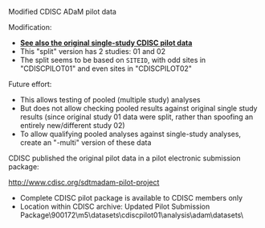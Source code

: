 Modified CDISC ADaM pilot data

Modification:
  * [**See also the original single-study CDISC pilot data**](http://github.com/phuse-org/phuse-scripts/tree/master/data/adam/cdisc)
  * This "split" version has 2 studies: 01 and 02
  * The split seems to be based on `SITEID`, with odd sites in "CDISCPILOT01" and even sites in "CDISCPILOT02"

Future effort:
  * This allows testing of pooled (multiple study) analyses
  * But does not allow checking pooled results against original single study results
    (since original study 01 data were split, rather than spoofing an entirely new/different study 02)
  * To allow qualifying pooled analyses against single-study analyses, create an "-multi" version of these data

CDISC published the original pilot data in a pilot electronic submission package:

  http://www.cdisc.org/sdtmadam-pilot-project
  * Complete CDISC pilot package is available to CDISC members only
  * Location within CDISC archive: 
    Updated Pilot Submission Package\900172\m5\datasets\cdiscpilot01\analysis\adam\datasets\
